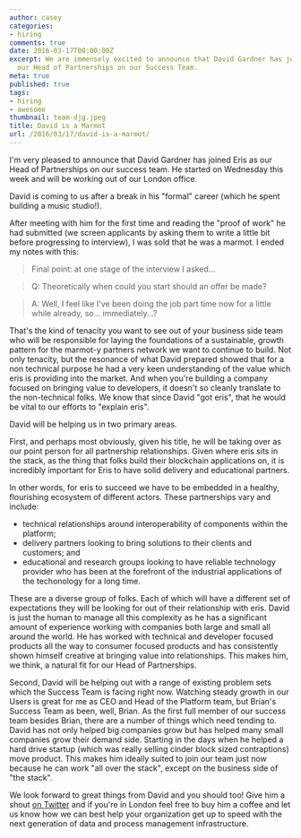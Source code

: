 ```yaml
---
author: casey
categories:
- hiring
comments: true
date: 2016-03-17T00:00:00Z
excerpt: We are immensely excited to announce that David Gardner has joined Eris as
  our Head of Partnerships on our Success Team.
meta: true
published: true
tags:
- hiring
- awesome
thumbnail: team-djg.jpeg
title: David is a Marmot
url: /2016/03/17/david-is-a-marmot/
---
```


I'm very pleased to announce that David Gardner has joined Eris as our Head of Partnerships on our success team. He started on Wednesday this week and will be working out of our London office.

David is coming to us after a break in his "formal" career (which he spent building a music studio!). 

After meeting with him for the first time and reading the "proof of work" he had submitted (we screen applicants by asking them to write a little bit before progressing to interview), I was sold that he was a marmot. I ended my notes with this:

> Final point: at one stage of the interview I asked...

> Q: Theoretically when could you start should an offer be made?

> A: Well, I feel like I've been doing the job part time now for a little while already, so... immediately...?

That's the kind of tenacity you want to see out of your business side team who will be responsible for laying the foundations of a sustainable, growth pattern for the marmot-y partners network we want to continue to build. Not only tenacity, but the resonance of what David prepared showed that for a non technical purpose he had a very keen understanding of the value which eris is providing into the market. And when you're building a company focused on bringing value to developers, it doesn't so cleanly translate to the non-technical folks. We know that since David "got eris", that he would be vital to our efforts to "explain eris".

David will be helping us in two primary areas.

First, and perhaps most obviously, given his title, he will be taking over as our point person for all partnership relationships. Given where eris sits in the stack, as the thing that folks build their blockchain applications on, it is incredibly important for Eris to have solid delivery and educational partners.

In other words, for eris to succeed we have to be embedded in a healthy, flourishing ecosystem of different actors. These partnerships vary and include:

* technical relationships around interoperability of components within the platform;
* delivery partners looking to bring solutions to their clients and customers; and
* educational and research groups looking to have reliable technology provider who has been at the forefront of the industrial applications of the techonology for a long time.

These are a diverse group of folks. Each of which will have a different set of expectations they will be looking for out of their relationship with eris. David is just the human to manage all this complexity as he has a significant amount of experience working with companies both large and small all around the world. He has worked with technical and developer focused products all the way to consumer focused products and has consistently shown himself creative at bringing value into relationships. This makes him, we think, a natural fit for our Head of Partnerships.

Second, David will be helping out with a range of existing problem sets which the Success Team is facing right now. Watching steady growth in our Users is great for me as CEO and Head of the Platform team, but Brian's Success Team as been, well, Brian. As the first full member of our success team besides Brian, there are a number of things which need tending to. David has not only helped big companies grow but has helped many small companies grow their demand side. Starting in the days when he helped a hard drive startup (which was really selling cinder block sized contraptions) move product. This makes him ideally suited to join our team just now because he can work "all over the stack", except on the business side of "the stack".

We look forward to great things from David and you should too! Give him a shout [on Twitter](https://twitter.com/Philanosa) and if you're in London feel free to buy him a coffee and let us know how we can best help your organization get up to speed with the next generation of data and process management infrastructure.
